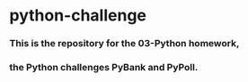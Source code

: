 # __python-challenge__
### This is the repository for the 03-Python homework, 
### the Python challenges PyBank and PyPoll.
